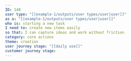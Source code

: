 ```yaml
---
ID: 148
user type: "[[example-1/outputs/user types/user|user]]"
as a: "[[example-1/outputs/user types/user|user]]"
who is: starting a new task
I need to: create new items easily
so that: I can capture ideas and work without friction
category: core actions
theme: creation
user journey stage: "[[daily use]]"
customer journey stage:
---
```

